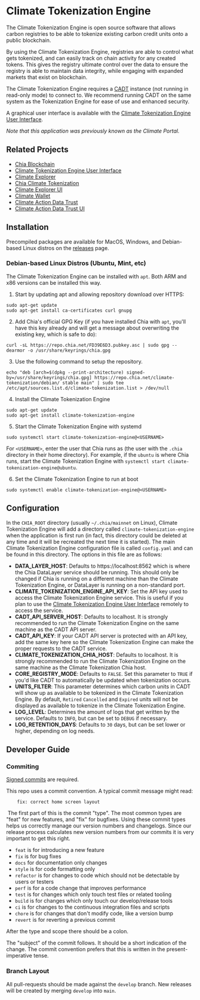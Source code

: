 # Climate Tokenization Engine

The Climate Tokenization Engine is open source software that allows carbon registries to be able to tokenize existing carbon credit units onto a public blockchain. 

By using the Climate Tokenization Engine, registries are able to control what gets tokenized, and can easily track on chain activity for any created tokens. This gives the registry ultimate control over the data to ensure the registry is able to maintain data integrity, while engaging with expanded markets that exist on blockchain.

The Climate Tokenization Engine requires a [CADT](https://github.com/Chia-Network/cadt) instance (not running in read-only mode) to connect to.  We recommend running CADT on the same system as the Tokenization Engine for ease of use and enhanced security.

A graphical user interface is available with the [Climate Tokenization Engine User Interface](https://github.com/Chia-Network/Climate-Tokenization-Engine-UI).

*Note that this application was previously known as the Climate Portal.*

## Related Projects

* [Chia Blockchain](https://github.com/Chia-Network/chia-blockchain)
* [Climate Tokenization Engine User Interface](https://github.com/Chia-Network/Climate-Tokenization-Engine-UI)
* [Climate Explorer](https://github.com/Chia-Network/climate-token-driver)
* [Chia Climate Tokenization](https://github.com/Chia-Network/climate-token-driver)
* [Climate Explorer UI](https://github.com/Chia-Network/climate-explorer-ui)
* [Climate Wallet](https://github.com/Chia-Network/Climate-Wallet)
* [Climate Action Data Trust](https://github.com/Chia-Network/cadt)
* [Climate Action Data Trust UI](https://github.com/Chia-Network/cadt-ui)

## Installation

Precompiled packages are available for MacOS, Windows, and Debian-based Linux distros on the [releases](https://github.com/Chia-Network/Climate-Tokenization-Engine/releases) page. 

### Debian-based Linux Distros (Ubuntu, Mint, etc)

The Climate Tokenization Engine can be installed with `apt`.  Both ARM and x86 versions can be installed this way. 

1. Start by updating apt and allowing repository download over HTTPS:

```
sudo apt-get update
sudo apt-get install ca-certificates curl gnupg
```

2.  Add Chia's official GPG Key (if you have installed Chia with `apt`, you'll have this key already and will get a message about overwriting the existing key, which is safe to do):

```
curl -sL https://repo.chia.net/FD39E6D3.pubkey.asc | sudo gpg --dearmor -o /usr/share/keyrings/chia.gpg
```

3. Use the following command to setup the repository.

```
echo "deb [arch=$(dpkg --print-architecture) signed-by=/usr/share/keyrings/chia.gpg] https://repo.chia.net/climate-tokenization/debian/ stable main" | sudo tee /etc/apt/sources.list.d/climate-tokenization.list > /dev/null
```

4.  Install the Climate Tokenization Engine

```
sudo apt-get update
sudo apt-get install climate-tokenization-engine
```

5.  Start the Climate Tokenization Engine with systemd

```
sudo systemctl start climate-tokenization-engine@<USERNAME>
```
For `<USERNAME>`, enter the user that Chia runs as (the user with the `.chia` directory in their home directory).  For example, if the `ubuntu` is where Chia runs, start the Climate Tokenization Engine with `systemctl start climate-tokenization-engine@ubuntu`.

6.  Set the Climate Tokenization Engine to run at boot

```
sudo systemctl enable climate-tokenization-engine@<USERNAME>
```

## Configuration

In the `CHIA_ROOT` directory (usually `~/.chia/mainnet` on Linux), Climate Tokenization Engine will add a directory called `climate-tokenization-engine` when the application is first run (in fact, this directory could be deleted at any time and it will be recreated the next time it is started).  The main Climate Tokenization Engine configuration file is called `config.yaml` and can be found in this directory.  The options in this file are as follows:

* **DATA_LAYER_HOST**: Defaults to https://localhost:8562 which is where the Chia DataLayer service should be running. This should only be changed if Chia is running on a different machine than the Climate Tokenization Engine, or DataLayer is running on a non-standard port.
* **CLIMATE_TOKENIZATION_ENGINE_API_KEY**: Set the API key used to access the Climate Tokenization Engine service. This is useful if you plan to use the [Climate Tokenization Engine User Interface](https://github.com/Chia-Network/Climate-Tokenization-Engine-UI) remotely to access the service.
* **CADT_API_SERVER_HOST**: Defaults to localhost. It is strongly recommended to run the Climate Tokenization Engine on the same machine as the CADT API server.
* **CADT_API_KEY**: If your CADT API server is protected with an API key, add the same key here so the Climate Tokenization Engine can make the proper requests to the CADT service.
* **CLIMATE_TOKENIZATION_CHIA_HOST**: Defaults to localhost. It is strongly recommended to run the Climate Tokenization Engine on the same machine as the Climate Tokenization Chia host.
* **CORE_REGISTRY_MODE**: Defaults to `FALSE`. Set this parameter to `TRUE` if you'd like CADT to automatically be updated when tokenization occurs.
* **UNITS_FILTER**: This parameter determines which carbon units in CADT will show up as available to be tokenized in the Climate Tokenization Engine. By default, `Retired` `Cancelled` and `Expired` units will not be displayed as available to tokenize in the Climate Tokenization Engine.
* **LOG_LEVEL**: Determines the amount of logs that get written by the service. Defaults to `INFO`, but can be set to `DEBUG` if necessary.
* **LOG_RETENTION_DAYS**: Defaults to `30` days, but can be set lower or higher, depending on log needs.

## Developer Guide

### Commiting

[Signed commits](https://docs.github.com/en/authentication/managing-commit-signature-verification/signing-commits) are required. 

​This repo uses a commit convention. A typical commit message might read:
​
```
    fix: correct home screen layout
```
​
The first part of this is the commit "type". The most common types are "feat" for new features, and "fix" for bugfixes. Using these commit types helps us correctly manage our version numbers and changelogs. Since our release process calculates new version numbers from our commits it is very important to get this right.
​

- `feat` is for introducing a new feature
- `fix` is for bug fixes
- `docs` for documentation only changes
- `style` is for code formatting only
- `refactor` is for changes to code which should not be detectable by users or testers
- `perf` is for a code change that improves performance
- `test` is for changes which only touch test files or related tooling
- `build` is for changes which only touch our develop/release tools
- `ci` is for changes to the continuous integration files and scripts
- `chore` is for changes that don't modify code, like a version bump
- `revert` is for reverting a previous commit
  ​

After the type and scope there should be a colon.
 ​

The "subject" of the commit follows. It should be a short indication of the change. The commit convention prefers that this is written in the present-imperative tense.

### Branch Layout

All pull-requests should be made against the `develop` branch.  New releases will be created by merging `develop` into `main`. 
